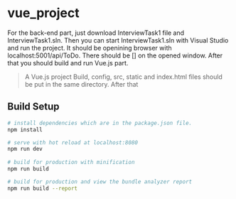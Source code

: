 # vue_project
For the back-end part, just download InterviewTask1 file and InterviewTask1.sln. 
Then you can start InterviewTask1.sln with Visual Studio and run the project. 
It should be openining browser with localhost:5001/api/ToDo.
There should be [] on the opened window. After that you should build and run Vue.js part. 


> A Vue.js project
Build, config, src, static and index.html files should be put in the same directory.
After that 

## Build Setup

``` bash
# install dependencies which are in the package.json file.
npm install

# serve with hot reload at localhost:8080
npm run dev
 
# build for production with minification
npm run build

# build for production and view the bundle analyzer report
npm run build --report
```

